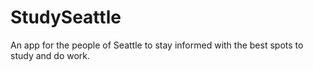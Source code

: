 # StudySeattle
An app for the people of Seattle to stay informed with the best spots to study and do work.

